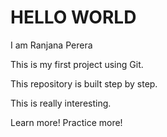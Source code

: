 # HELLO WORLD
I am Ranjana Perera

This is my first project using Git.

This repository is built step by step.

This is really interesting.

Learn more! Practice more!


